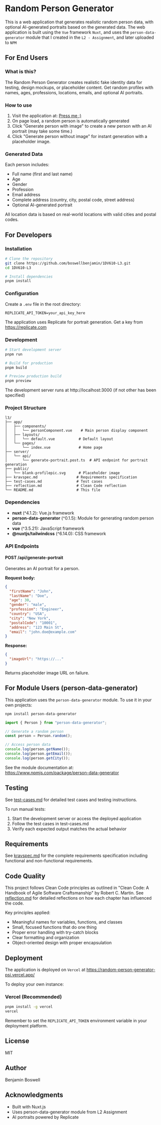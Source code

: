 # Random Person Generator

This is a web application that generates realistic random person data, with optional AI-generated portraits based on the generated data. The web application is built using the `Vue` framework `Nuxt`, and uses the `person-data-generator` module that I created in the `L2 - Assignment`, and later uploaded to `NPM`

## For End Users

### What is this?

The Random Person Generator creates realistic fake identity data for testing, design mockups, or placeholder content. Get random profiles with names, ages, professions, locations, emails, and optional AI portraits.

### How to use

1. Visit the application at: [Press me :)](https://random-person-generator-psi.vercel.app/)
2. On page load, a random person is automatically generated
3. Click "Generate person with image" to create a new person with an AI portrait (may take some time.)
4. Click "Generate person without image" for instant generation with a placeholder image.

### Generated Data

Each person includes:

- Full name (first and last name)
- Age
- Gender
- Profession
- Email address
- Complete address (country, city, postal code, street address)
- Optional AI-generated portrait

All location data is based on real-world locations with valid cities and postal codes.

## For Developers

### Installation

```bash
# Clone the repository
git clone https://github.com/boswellbenjamin/1DV610-L3.git
cd 1DV610-L3

# Install dependencies
pnpm install
```

### Configuration

Create a `.env` file in the root directory:

```
REPLICATE_API_TOKEN=your_api_key_here
```

The application uses Replicate for portrait generation. Get a key from https://replicate.com

### Development

```bash
# Start development server
pnpm run

# Build for production
pnpm build

# Preview production build
pnpm preview
```

The development server runs at http://localhost:3000 (if not other has been specified)

### Project Structure

```
l3/
├── app/
│   ├── components/
│   │   └── personComponent.vue    # Main person display component
│   ├── layouts/
│   │   └── default.vue           # Default layout
│   └── pages/
│       └── index.vue             # Home page
├── server/
│   └── api/
│       └── generate-portrait.post.ts  # API endpoint for portrait generation
├── public/
│   └── blank-profilepic.svg      # Placeholder image
├── kravspec.md                  # Requirements specification
├── test-cases.md                # Test cases
├── reflection.md                # Clean Code reflection
└── README.md                    # This file
```

### Dependencies

- **nuxt** (^4.1.2): Vue.js framework
- **person-data-generator** (^0.1.5): Module for generating random person data
- **vue** (^3.5.21): JavaScript framework
- **@nuxtjs/tailwindcss** (^6.14.0): CSS framework

### API Endpoints

#### POST /api/generate-portrait

Generates an AI portrait for a person.

**Request body:**

```json
{
  "firstName": "John",
  "lastName": "Doe",
  "age": 30,
  "gender": "male",
  "profession": "Engineer",
  "country": "USA",
  "city": "New York",
  "postalCode": "10001",
  "address": "123 Main St",
  "email": "john.doe@example.com"
}
```

**Response:**

```json
{
  "imageUrl": "https://..."
}
```

Returns placeholder image URL on failure.

## For Module Users (person-data-generator)

This application uses the `person-data-generator` module. To use it in your own projects:

```bash
npm install person-data-generator
```

```javascript
import { Person } from "person-data-generator";

// Generate a random person
const person = Person.random();

// Access person data
console.log(person.getName());
console.log(person.getEmail());
console.log(person.getCity());
```

See the module documentation at: https://www.npmjs.com/package/person-data-generator

## Testing

See [test-cases.md](test-cases.md) for detailed test cases and testing instructions.

To run manual tests:

1. Start the development server or access the deployed application
2. Follow the test cases in test-cases.md
3. Verify each expected output matches the actual behavior

## Requirements

See [kravspec.md](kravspec.md) for the complete requirements specification including functional and non-functional requirements.

## Code Quality

This project follows Clean Code principles as outlined in "Clean Code: A Handbook of Agile Software Craftsmanship" by Robert C. Martin. See [reflection.md](reflection.md) for detailed reflections on how each chapter has influenced the code.

Key principles applied:

- Meaningful names for variables, functions, and classes
- Small, focused functions that do one thing
- Proper error handling with try-catch blocks
- Clear formatting and organization
- Object-oriented design with proper encapsulation

## Deployment

The application is deployed on `Vercel` at https://random-person-generator-psi.vercel.app/

To deploy your own instance:

### Vercel (Recommended)

```bash
pnpm install -g vercel
vercel
```

Remember to set the `REPLICATE_API_TOKEN` environment variable in your deployment platform.

## License

MIT

## Author

Benjamin Boswell

## Acknowledgments

- Built with Nuxt.js
- Uses person-data-generator module from L2 Assignment
- AI portraits powered by Replicate
